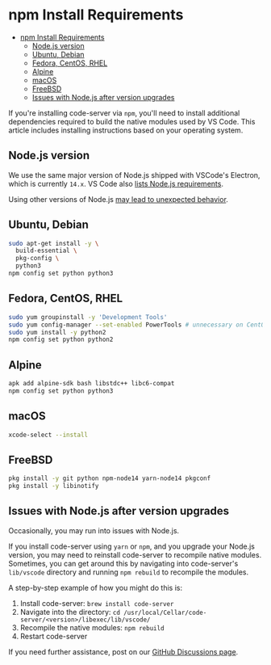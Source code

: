 <!-- START doctoc generated TOC please keep comment here to allow auto update -->
<!-- DON'T EDIT THIS SECTION, INSTEAD RE-RUN doctoc TO UPDATE -->
# npm Install Requirements

- [npm Install Requirements](#npm-install-requirements)
  - [Node.js version](#nodejs-version)
  - [Ubuntu, Debian](#ubuntu-debian)
  - [Fedora, CentOS, RHEL](#fedora-centos-rhel)
  - [Alpine](#alpine)
  - [macOS](#macos)
  - [FreeBSD](#freebsd)
  - [Issues with Node.js after version upgrades](#issues-with-nodejs-after-version-upgrades)

<!-- END doctoc generated TOC please keep comment here to allow auto update -->

If you're installing code-server via `npm`, you'll need to install additional
dependencies required to build the native modules used by VS Code. This article
includes installing instructions based on your operating system.

## Node.js version

We use the same major version of Node.js shipped with VSCode's Electron,
which is currently `14.x`. VS Code also [lists Node.js
requirements](https://github.com/microsoft/vscode/wiki/How-to-Contribute#prerequisites).

Using other versions of Node.js [may lead to unexpected
behavior](https://github.com/cdr/code-server/issues/1633).

## Ubuntu, Debian

```bash
sudo apt-get install -y \
  build-essential \
  pkg-config \
  python3
npm config set python python3
```

## Fedora, CentOS, RHEL

```bash
sudo yum groupinstall -y 'Development Tools'
sudo yum config-manager --set-enabled PowerTools # unnecessary on CentOS 7
sudo yum install -y python2
npm config set python python2
```

## Alpine

```bash
apk add alpine-sdk bash libstdc++ libc6-compat
npm config set python python3
```

## macOS

```bash
xcode-select --install
```

## FreeBSD

```sh
pkg install -y git python npm-node14 yarn-node14 pkgconf
pkg install -y libinotify
```

## Issues with Node.js after version upgrades

Occasionally, you may run into issues with Node.js.

If you install code-server using `yarn` or `npm`, and you upgrade your Node.js
version, you may need to reinstall code-server to recompile native modules.
Sometimes, you can get around this by navigating into code-server's `lib/vscode`
directory and running `npm rebuild` to recompile the modules.

A step-by-step example of how you might do this is:

1. Install code-server: `brew install code-server`
2. Navigate into the directory: `cd
   /usr/local/Cellar/code-server/<version>/libexec/lib/vscode/`
3. Recompile the native modules: `npm rebuild`
4. Restart code-server

If you need further assistance, post on our [GitHub Discussions
page](https://github.com/cdr/code-server/discussions).

